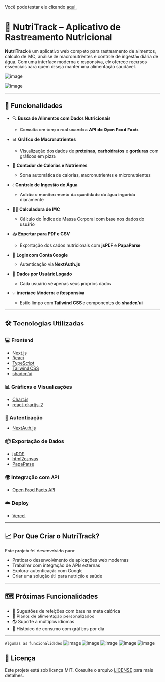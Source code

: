 Você pode testar ele clicando [aqui.](https://nutri-track-five.vercel.app/login)

# 🥗 NutriTrack – Aplicativo de Rastreamento Nutricional

**NutriTrack** é um aplicativo web completo para rastreamento de alimentos, cálculo de IMC, análise de macronutrientes e controle de ingestão diária de água. Com uma interface moderna e responsiva, ele oferece recursos essenciais para quem deseja manter uma alimentação saudável.

![image](https://github.com/user-attachments/assets/23aa0199-8ea7-4e70-97b9-70d035a711b6)

![image](https://github.com/user-attachments/assets/c4054779-4d4e-490b-9cc0-ef0e9a5bed8c)

---

## 🚀 Funcionalidades

- 🔍 **Busca de Alimentos com Dados Nutricionais**
  - Consulta em tempo real usando a **API do Open Food Facts**
  
- 📊 **Gráfico de Macronutrientes**
  - Visualização dos dados de **proteínas**, **carboidratos** e **gorduras** com gráficos em pizza
  
- 🧮 **Contador de Calorias e Nutrientes**
  - Soma automática de calorias, macronutrientes e micronutrientes
  
- 💧 **Controle de Ingestão de Água**
  - Adição e monitoramento da quantidade de água ingerida diariamente
  
- 🧑‍⚕️ **Calculadora de IMC**
  - Cálculo do Índice de Massa Corporal com base nos dados do usuário
  
- 📥 **Exportar para PDF e CSV**
  - Exportação dos dados nutricionais com **jsPDF** e **PapaParse**
  
- 🔐 **Login com Conta Google**
  - Autenticação via **NextAuth.js**
  
- 👤 **Dados por Usuário Logado**
  - Cada usuário vê apenas seus próprios dados
  
- 💡 **Interface Moderna e Responsiva**
  - Estilo limpo com **Tailwind CSS** e componentes do **shadcn/ui**

---

## 🛠️ Tecnologias Utilizadas

### 💻 Frontend
- [Next.js](https://nextjs.org/)
- [React](https://reactjs.org/)
- [TypeScript](https://www.typescriptlang.org/)
- [Tailwind CSS](https://tailwindcss.com/)
- [shadcn/ui](https://ui.shadcn.com/)

### 📊 Gráficos e Visualizações
- [Chart.js](https://www.chartjs.org/)
- [react-chartjs-2](https://github.com/reactchartjs/react-chartjs-2)

### 🔐 Autenticação
- [NextAuth.js](https://next-auth.js.org/)

### 📦 Exportação de Dados
- [jsPDF](https://github.com/parallax/jsPDF)
- [html2canvas](https://github.com/niklasvh/html2canvas)
- [PapaParse](https://www.papaparse.com/)

### 🌍 Integração com API
- [Open Food Facts API](https://world.openfoodfacts.org/)

### ☁️ Deploy
- [Vercel](https://vercel.com/)

---

## 📈 Por Que Criar o NutriTrack?

Este projeto foi desenvolvido para:

- Praticar o desenvolvimento de aplicações web modernas
- Trabalhar com integração de APIs externas
- Explorar autenticação com Google
- Criar uma solução útil para nutrição e saúde

---

## 🗺️ Próximas Funcionalidades

- 🧠 Sugestões de refeições com base na meta calórica
- 🥑 Planos de alimentação personalizados
- 🌎 Suporte a múltiplos idiomas
- 📆 Histórico de consumo com gráficos por dia

---

```Algumas as funcionalidades```
![image](https://github.com/user-attachments/assets/38b2f444-d428-4dd9-ba1c-2e4813c2daaa)
![image](https://github.com/user-attachments/assets/77bca0f3-4d1c-448e-9c97-6aa6e104b4dd)
![image](https://github.com/user-attachments/assets/cde5d4e2-874f-4308-869d-d8b18ed8936e)
![image](https://github.com/user-attachments/assets/95cd48ab-47ca-445e-ba57-160d39acc1d2)
![image](https://github.com/user-attachments/assets/f7f6fbe6-dbf2-4c09-941b-c44b35338298)

## 📄 Licença

Este projeto está sob licença MIT. Consulte o arquivo [LICENSE](./LICENSE) para mais detalhes.
